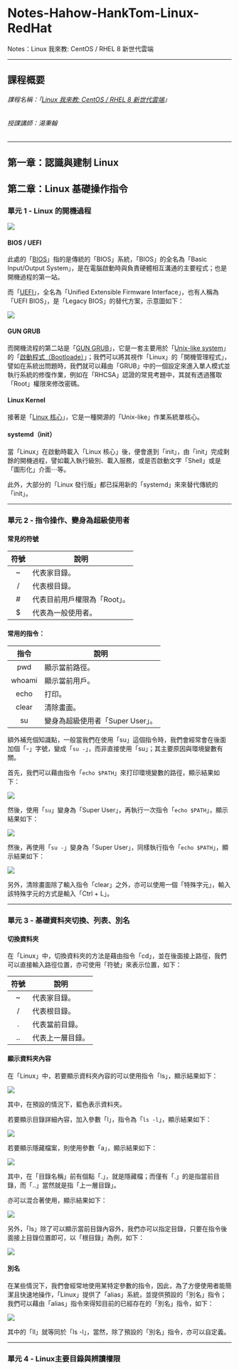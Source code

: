 # Notes-Hahow-HankTom-Linux-RedHat
Notes：Linux 我來教: CentOS / RHEL 8 新世代雲端

---

## 課程概要

###### 課程名稱：「[Linux 我來教: CentOS / RHEL 8 新世代雲端](https://hahow.in/courses/5e6dd4fe024d690024e3be3e/main?item=5e6f2c72024d690024e42770)」

###### 授課講師：湯秉翰

---

## 第一章：認識與建制 Linux



## 第二章：Linux 基礎操作指令

### 單元 1 - Linux 的開機過程

![](pics/c2-1_boot_flow.png)

#### BIOS / UEFI

此處的「[BIOS](https://zh.wikipedia.org/zh-tw/BIOS)」指的是傳統的「BIOS」系統，「BIOS」的全名為「Basic Input/Output System」，是在電腦啟動時與負責硬體相互溝通的主要程式；也是開機過程的第一站。

而「[UEFI](https://zh.wikipedia.org/zh-tw/%E7%B5%B1%E4%B8%80%E5%8F%AF%E5%BB%B6%E4%BC%B8%E9%9F%8C%E9%AB%94%E4%BB%8B%E9%9D%A2)」，全名為「Unified Extensible Firmware Interface」，也有人稱為「UEFI BIOS」，是「Legacy BIOS」的替代方案，示意圖如下：

![](https://upload.wikimedia.org/wikipedia/commons/thumb/5/55/Efi-simple_zh-tw.svg/600px-Efi-simple_zh-tw.svg.png)

#### GUN GRUB

而開機流程的第二站是「[GUN GRUB](https://zh.wikipedia.org/zh-tw/GNU_GRUB)」，它是一套主要用於「[Unix-like system](https://zh.wikipedia.org/zh-tw/%E7%B1%BBUnix%E7%B3%BB%E7%BB%9F)」的「[啟動程式（Bootloade）](https://zh.wikipedia.org/zh-tw/%E5%95%9F%E5%8B%95%E7%A8%8B%E5%BC%8F)」；我們可以將其視作「Linux」的「開機管理程式」，譬如在系統出問題時，我們就可以藉由「GRUB」中的一個設定來進入單人模式並執行系統的修復作業，例如在「RHCSA」認證的常見考題中，其就有透過獲取「Root」權限來修改密碼。

#### Linux Kernel

接著是「[Linux 核心](https://zh.m.wikipedia.org/zh-tw/Linux%E5%86%85%E6%A0%B8)」，它是一種開源的「Unix-like」作業系統單核心。

#### systemd（init）

當「Linux」在啟動時載入「Linux 核心」後，便會進到「init」，由「init」完成剩餘的開機過程，譬如載入執行級別、載入服務，或是否啟動文字「Shell」或是「圖形化」介面⋯等。

此外，大部分的「Linux 發行版」都已採用新的「systemd」來來替代傳統的「init」。

---

### 單元 2 - 指令操作、變身為超級使用者

#### 常見的符號

| 符號  | 說明                         |
| :---: | ---------------------------- |
|   ~   | 代表家目錄。                 |
|   /   | 代表根目錄。                 |
|   #   | 代表目前用戶權限為「Root」。 |
|   $   | 代表為一般使用者。           |

#### 常用的指令：

|  指令  | 說明                             |
| :----: | -------------------------------- |
|  pwd   | 顯示當前路徑。                   |
| whoami | 顯示當前用戶。                   |
|  echo  | 打印。                           |
| clear  | 清除畫面。                       |
|   su   | 變身為超級使用者「Super User」。 |

額外補充個知識點，一般當我們在使用「su」這個指令時，我們會經常會在後面加個「-」字號，變成「`su -`」，而非直接使用「su」；其主要原因與環境變數有關。

首先，我們可以藉由指令「`echo $PATH`」來打印環境變數的路徑，顯示結果如下：

![](pics/c2-2_echo_path.png)

然後，使用「`su`」變身為「Super User」，再執行一次指令「`echo $PATH`」，顯示結果如下：

![](pics/c2-2_echo_path_su.png)

然後，再使用「`su -`」變身為「Super User」，同樣執行指令「`echo $PATH`」，顯示結果如下：

![](pics/c2-2_echo_path_su_sub.png)

另外，清除畫面除了輸入指令「clear」之外，亦可以使用一個「特殊字元」，輸入該特殊字元的方式是輸入「Ctrl + L」。

---

### 單元 3 - 基礎資料夾切換、列表、別名

#### 切換資料夾

在「Linux」中，切換資料夾的方法是藉由指令「cd」，並在後面接上路徑，我們可以直接輸入路徑位置，亦可使用「符號」來表示位置，如下：

| 符號  | 說明             |
| :---: | ---------------- |
|   ~   | 代表家目錄。     |
|   /   | 代表根目錄。     |
|   .   | 代表當前目錄。   |
|  ..   | 代表上一層目錄。 |

#### 顯示資料夾內容

在「Linux」中，若要顯示資料夾內容的可以使用指令「ls」，顯示結果如下：

![](pics/c2-3_ls.png)

其中，在預設的情況下，藍色表示資料夾。

若要顯示目錄詳細內容，加入參數「l」，指令為「`ls -l`」，顯示結果如下：

![](pics/c2-3_ls_l.png)

若要顯示隱藏檔案，則使用參數「a」，顯示結果如下：

![](pics/c2-3_ls_a.png)

其中，在「目錄名稱」前有個點「.」，就是隱藏檔；而僅有「.」的是指當前目錄，而「..」當然就是指「上一層目錄」。

亦可以混合著使用，顯示結果如下：

![](pics/c2-3_ls_al.png)

另外，「ls」除了可以顯示當前目錄內容外，我們亦可以指定目錄，只要在指令後面接上目錄位置即可，以「根目錄」為例，如下：

![](pics/c2-3_ls_root.png)

#### 別名

在某些情況下，我們會經常地使用某特定參數的指令，因此，為了方便使用者能簡潔且快速地操作，「Linux」提供了「alias」系統，並提供預設的「別名」指令；我們可以藉由「alias」指令來得知目前的已經存在的「別名」指令，如下：

![](pics/c2-3_alias.png)

其中的「ll」就等同於「ls -l」，當然，除了預設的「別名」指令，亦可以自定義。

---

### 單元 4 - Linux主要目錄與辨讀權限
